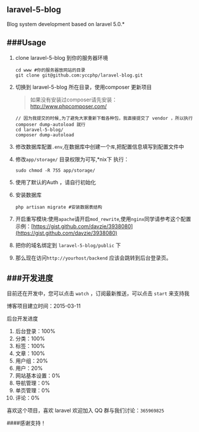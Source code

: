 ## laravel-5-blog

Blog system development based on laravel  5.0.*

###Usage
---
1. clone laravel-5-blog 到你的服务器环境

	```
	cd www #你的服务器放网站的目录
	git clone git@github.com:yccphp/laravel-blog.git
	```

1. 切换到 laravel-5-blog 所在目录，使用composer 更新项目

	> 如果没有安装过composer请先安装：<br>
 	http://www.phpcomposer.com/
	```
	// 因为我提交的时候,为了避免大家重新下载各种包，我直接提交了 vendor ，所以执行 composer dump-autoload 就行
	cd laravel-5-blog/
	composer dump-autoload	
	```

1. 修改数据库配置`.env`,在数据库中创建一个`库`,把配置信息填写到配置文件中

1. 修改`app/storage/` 目录权限为可写,*nix下 执行：

    ```
    sudo chmod -R 755 app/storage/
    ```

1. 使用了默认的Auth ，请自行初始化
1. 安装数据库

    ```
    php artisan migrate #安装数据表结构
    ```

1. 开启重写模块:使用`apache`请开启`mod_rewrite`,使用`nginx`同学请参考这个配置示例：[https://gist.github.com/davzie/3938080](https://gist.github.com/davzie/3938080)


1. 把你的域名绑定到 `laravel-5-blog/public` 下

1. 那么现在访问`http://yourhost/backend` 应该会跳转到后台登录页。


###开发进度
---
目前还在开发中，您可以点击 `watch` ，订阅最新推送，可以点击 `start` 来支持我

博客项目建立时间：2015-03-11

后台开发进度

1. 后台登录：100%
2. 分类：100%
3. 标签：100%
4. 文章：100%
5. 用户组：20%
6. 用户：20%
7. 网站基本设置：0%
8. 导航管理：0%
9. 单页管理：0%
10. 评论：0%

喜欢这个项目，喜欢 laravel 欢迎加入 QQ 群与我们讨论：`365969825`

####感谢支持！
